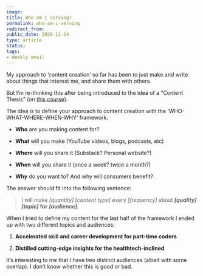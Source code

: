 ```yaml
---
image: 
title: Who am I serving?
permalink: who-am-i-serving
redirect_from: 
public_date: 2020-11-24
type: article
status: 
tags:
- Weekly email
---
```


My approach to ‘content creation’ so far has been to just make and write about things that interest me, and share them with others.

But I’m re-thinking this after being introduced to the idea of a “Content Thesis” (on [this course](https://nesslabs.com/from-collector-to-creator?utm_source=chris-lovejoy&utm_medium=email)).

The idea is to define your approach to content creation with the ‘WHO-WHAT-WHERE-WHEN-WHY’ framework:

- **Who** are you making content for?
    
- **What** will you make (YouTube videos, blogs, podcasts, etc)
    
- **Where** will you share it (Substack? Personal website?)
    
- **When** will you share it (once a week? twice a month?)
    
- **Why** do you want to? And why will consumers benefit?
    

The answer should fit into the following sentence:

> I will make _[quantity] [content type]_ every _[frequency]_ about _**[quality] [topic]**_ **for** _**[audience]**_.

When I tried to define my content for the last half of the framework I ended up with two different topics and audiences:

1. **Accelerated skill and career development for part-time coders**
    
2. **Distilled cutting-edge insights for the healthtech-inclined**
    

It’s interesting to me that I have two distinct audiences (albeit with some overlap). I don’t know whether this is good or bad.